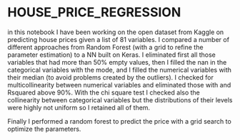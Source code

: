 # HOUSE_PRICE_REGRESSION
in this notebook I have been working on the open dataset from Kaggle on predicting house prices given a list of 81 variables. I compared a number of different approaches from Random Forest (with a grid to refine the parameter estimation) to a NN built on Keras.
I eliminated first all those variables that had more than 50% empty values, then I filled the nan in the categorical variables with the mode, and I filled the numerical variables with their
median (to avoid problems created by the outliers). I checked for multicollinearity between numerical variables and eliminated those with and Rsquared above 90%. With the chi 
square test I checked also the collinearity between categorical variables but the distributions of their levels were highly not uniform so I retained all of them.

Finally I performed a random forest to predict the price with a grid search to optimize the parameters. 
